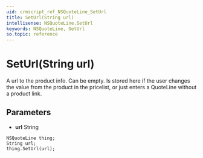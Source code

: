 ```yaml
---
uid: crmscript_ref_NSQuoteLine_SetUrl
title: SetUrl(String url)
intellisense: NSQuoteLine.SetUrl
keywords: NSQuoteLine, GetUrl
so.topic: reference
---
```


# SetUrl(String url)

A url to the product info. Can be empty. Is stored here if the user changes the value from the product in the pricelist, or just enters a QuoteLine without a product link.

## Parameters

* **url** String

```crmscript
NSQuoteLine thing;
String url;
thing.SetUrl(url);
```

